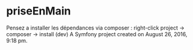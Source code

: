 priseEnMain
===========
Pensez a installer les dépendances via composer :
right-click project -> composer -> install (dev)
A Symfony project created on August 26, 2016, 9:18 pm.
